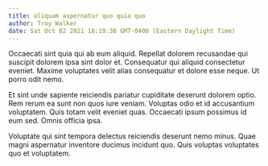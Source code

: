 ```yaml
---
title: aliquam aspernatur quo quia quo
author: Troy Walker
date: Sat Oct 02 2021 18:19:30 GMT-0400 (Eastern Daylight Time)
---
```

Occaecati sint quia qui ab eum aliquid. Repellat dolorem recusandae qui suscipit dolorem ipsa sint dolor et. Consequatur qui aliquid consectetur eveniet. Maxime voluptates velit alias consequatur et dolore esse neque. Ut porro odit nemo.

 Et sint unde sapiente reiciendis pariatur cupiditate deserunt dolorem optio. Rem rerum ea sunt non quos iure veniam. Voluptas odio et id accusantium voluptatem. Quis totam velit eveniet quas. Occaecati ipsum possimus id eum sed. Omnis officia ipsa.

 Voluptate qui sint tempora delectus reiciendis deserunt nemo minus. Quae magni aspernatur inventore ducimus incidunt quo. Quis voluptas voluptates quo et voluptatem.